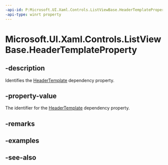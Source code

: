 ```yaml
---
-api-id: P:Microsoft.UI.Xaml.Controls.ListViewBase.HeaderTemplateProperty
-api-type: winrt property
---
```


<!-- Property syntax
public Windows.UI.Xaml.DependencyProperty HeaderTemplateProperty { get; }
-->

# Microsoft.UI.Xaml.Controls.ListViewBase.HeaderTemplateProperty

## -description
Identifies the [HeaderTemplate](listviewbase_headertemplate.md) dependency property.

## -property-value
The identifier for the [HeaderTemplate](listviewbase_headertemplate.md) dependency property.

## -remarks

## -examples

## -see-also
